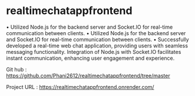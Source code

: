# realtimechatappfrontend

•	Utilized Node.js for the backend server and Socket.IO for real-time communication between clients.
•	Utilized Node.js for the backend server and Socket.IO for real-time communication between clients.
•	Successfully developed a real-time web chat application, providing users with seamless messaging functionality. Integration of Node.js with Socket.IO facilitates instant communication, enhancing user engagement and experience.

Git hub : https://github.com/Phani2612/realtimechatappfrontend/tree/master

Project URL : https://realtimechatappfrontend.onrender.com/

